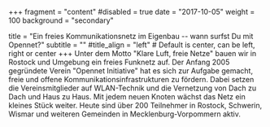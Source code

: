 +++
fragment = "content"
#disabled = true
date = "2017-10-05"
weight = 100
background = "secondary"

title = "Ein freies Kommunikationsnetz im Eigenbau -- wann surfst Du mit Opennet?"
subtitle = ""
#title_align = "left" # Default is center, can be left, right or center
+++
Unter dem Motto "Klare Luft, freie Netze" bauen wir in Rostock und Umgebung ein freies Funknetz auf. Der Anfang 2005 gegründete Verein "Opennet Initiative" hat es sich zur Aufgabe gemacht, freie und offene Kommunikationsinfrastrukturen zu fördern. Dabei setzen die Vereinsmitglieder auf WLAN-Technik und die Vernetzung von Dach zu Dach und Haus zu Haus. Mit jedem neuen Knoten wächst das Netz ein kleines Stück weiter. Heute sind über 200 Teilnehmer in Rostock, Schwerin, Wismar und weiteren Gemeinden in Mecklenburg-Vorpommern aktiv.